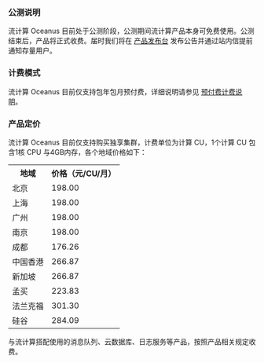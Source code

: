 ### 公测说明

流计算 Oceanus 目前处于公测阶段，公测期间流计算产品本身可免费使用。公测结束后，产品将正式收费。届时我们将在 [产品发布台](https://cloud.tencent.com/product/events) 发布公告并通过站内信提前通知存量用户。


### 计费模式

流计算 Oceanus 目前仅支持包年包月预付费，详细说明请参见 [预付费计费说明](https://cloud.tencent.com/document/product/555/9618)。

### 产品定价

流计算 Oceanus 目前仅支持购买独享集群，计费单位为计算 CU，1个计算 CU 包含1核 CPU 与4GB内存，各个地域价格如下：

<table>
<tr>
<th>地域</th>
<th>价格（元/CU/月）</th>
</tr>
<tr>
<td>北京</td>
<td>198.00</td>
</tr>
<tr>
<td>上海</td>
<td>198.00</td>
</tr>
<td>广州</td>
<td>198.00</td>
</tr>
<tr>
<td>南京</td>
<td>198.00</td>
</tr>
<td>成都</td>
<td>176.26</td>
</tr>
<tr>
<td>中国香港</td>
<td>266.87</td>
</tr>
<td>新加坡</td>
<td>266.87</td>
</tr>
<tr>
<td>孟买</td>
<td>223.83</td>
</tr>
<tr>
<td>法兰克福</td>
<td>301.30</td>
</tr>
<tr>
<td>硅谷</td>
<td>284.09</td>
</tr>
</table>

与流计算搭配使用的消息队列、云数据库、日志服务等产品，按照产品相关规定收费。



